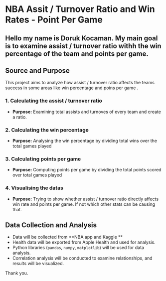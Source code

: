 # NBA Assit / Turnover Ratio and Win Rates - Point Per Game

## Hello my name is Doruk Kocaman. My main goal is to examine assist / turnover ratio withh the win percentage of the team and points per game. 

## Source and Purpose
This project aims to analyze how assist / turnover ratio affects the teams success in some areas like win percentage and poins per game .



### 1. Calculating the assist / turnover ratio

- **Purpose:** Examining total assists and turnoves of every team and create a ratio.

### 2. Calculating the win percentage 

- **Purpose:** Analysing the win percentage by dividing total wins over the total games played

### 3. Calculating points per game

- **Purpose:** Computing points per game by dividing the total points scored over total games played

### 4. Visualising the datas

- **Purpose:** Trying to show whether assist / turnover ratio directly affects win rate and points per game. If not which other stats can be causing that.

## Data Collection and Analysis
- Data will be collected from **NBA app and Kaggle **
- Health data will be exported from Apple Health and used for analysis.
- Python libraries (`pandas`, `numpy`, `matplotlib`) will be used for data analysis.
- Correlation analysis will be conducted to examine relationships, and results will be visualized.

Thank you.



